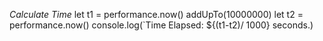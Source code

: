 _Calculate Time_
let t1 = performance.now()
addUpTo(10000000)
let t2 = performance.now()
console.log(`Time Elapsed: ${(t1-t2)/ 1000} seconds.)
